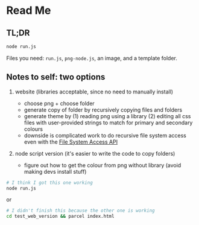 # Read Me

## TL;DR

```bash
node run.js
```

Files you need: `run.js`, `png-node.js`, an image, and a template folder.

## Notes to self: two options

1. website (libraries acceptable, since no need to manually install)

   - choose png + choose folder
   - generate copy of folder by recursively copying files and folders
   - generate theme by (1) reading png using a library (2) editing all css files with user-provided strings to match for primary and secondary colours
   - downside is complicated work to do recursive file system access even with the [File System Access API](https://web.dev/file-system-access)

2. node script version (it's easier to write the code to copy folders)

   - figure out how to get the colour from png without library (avoid making devs install stuff)

```bash
# I think I got this one working
node run.js
```

or

```bash
# I didn't finish this because the other one is working
cd test_web_version && parcel index.html
```
